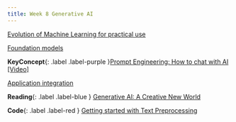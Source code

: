 ```yaml
---
title: Week 8 Generative AI
---
```


[Evolution of Machine Learning for practical use](../notes/mlhist)

[Foundation models](../notes/foundationmodel)

**KeyConcept**{: .label .label-purple }[Prompt Engineering: How to chat with AI](../notes/prompt)
   [[Video]](#)



[Application integration](../notes/aiapp)


**Reading**{: .label .label-blue } [Generative AI: A Creative New World](https://www.sequoiacap.com/article/generative-ai-a-creative-new-world/)

**Code**{: .label .label-red } [Getting started with Text Preprocessing](https://www.kaggle.com/code/sudalairajkumar/getting-started-with-text-preprocessing) 
